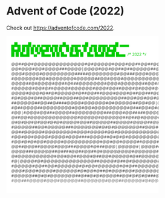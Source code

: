 
# Advent of Code (2022)
Check out https://adventofcode.com/2022.

<a href="https://adventofcode.com/2022"><img src="calendar.svg" width="80%" /></a>

